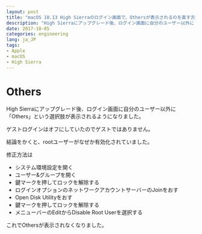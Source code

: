 ```yaml
---
layout: post
title: "macOS 10.13 High Sierraのログイン画面で、Othersが表示されるのを直す方法"
description: "High Sierraにアップグレード後、ログイン画面に自分のユーザー以外に「Others」という選択肢が表示されるようになりました。"
date: 2017-10-05
categories: engineering
lang: ja_JP
tags:
- Apple
- macOS
- High Sierra
---
```


# Others

High Sierraにアップグレード後、ログイン画面に自分のユーザー以外に「Others」という選択肢が表示されるようになりました。

ゲストログインはオフにしていたのでゲストではありません。

結論をかくと、rootユーザーがなぜか有効化されていました。

修正方法は

- システム環境設定を開く
- ユーザー&グループを開く
- 鍵マークを押してロックを解除する
- ログインオプションのネットワークアカウントサーバーのJoinをおす
- Open Disk Utilityをおす
- 鍵マークを押してロックを解除する
- メニューバーのEditからDisable Root Userを選択する

これでOthersが表示されなくなりました。

